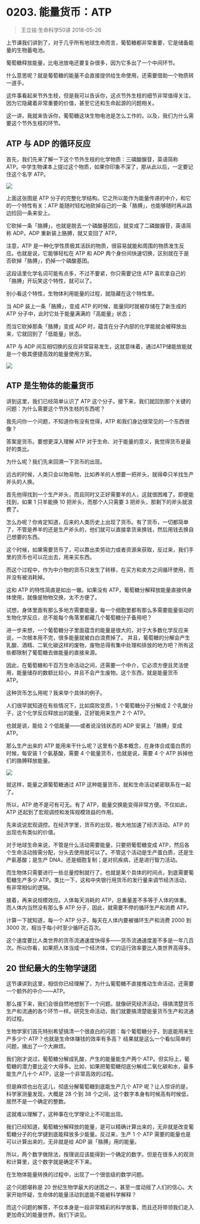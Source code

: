 # 0203. 能量货币：ATP
> 王立铭·生命科学50讲
2018-05-26

上节课我们讲到了，对于几乎所有地球生命而言，葡萄糖都非常重要，它是储备能量的生物蓄电池。

葡萄糖释放能量，比电池放电还要复杂很多，因为它多出了一个中间环节。

什么意思呢？就是葡萄糖的能量不会直接提供给生命使用，还需要借助一个物质转一道手。

这件事看起来节外生枝，但是我可以告诉你，这点节外生枝的细节非常值得关注，因为它隐藏着非常重要的价值，甚至它还和生命起源的问题相关。

这一讲，我就来告诉你，葡萄糖这块生物电池是怎么工作的，以及，我们为什么需要这个节外生枝的环节。

## ATP 与 ADP 的循环反应
首先，我们先来了解一下这个节外生枝的化学物质：三磷酸腺苷，英语简称 ATP。中学生物课本上提过这个物质，如果你印象不深了，那从此以后，一定要记住这个名字 ATP。

![](https://raw.githubusercontent.com/dalong0514/selfstudy/master/图片链接/生命科学/2018011.jpg)

上面这张图是 ATP 分子的完整化学结构。它之所以能作为能量传递的中介，和它的一个特性有关：ATP 能随时轻松地砍掉自己的一条「胳膊」，也能够随时再从路边捡回一条来安上。

它砍掉一条「胳膊」，也就是脱去一个磷酸基团后，就变成了二磷酸腺苷，英语简称 ADP。ADP 重新装上胳膊，就又变回了 ATP。

注意，ATP 是一种化学性质极其活跃的物质，很容易就能和周围的物质发生反应。也就是说，它能够轻松在 ATP 和 ADP 两个身份间快速切换，区别就在于是否砍掉「胳膊」，扔掉一个磷酸基团。

这段话里化学名词可能有点多，不过不要紧，你只需要记住 ATP 喜欢拿自己的「胳膊」开玩笑这个特性，就可以了。

别小看这个特性，生物体利用能量的过程，就隐藏在这个特性里。

当 ADP 装上一条「胳膊」，变成 ATP 的时候，能量同时就被存储在了新生成的 ATP 分子中，此时它处于能量满满的「高能量」状态；

而当它砍掉那条「胳膊」变成 ADP 时，蕴含在分子内部的化学能就会被释放出来，它就回到了「低能量」状态。

ATP 与 ADP 间互相切换的反应非常容易发生，这就意味着，通过ATP储能放能就是一个极其便捷高效的能量使用方案。

![](https://raw.githubusercontent.com/dalong0514/selfstudy/master/图片链接/生命科学/2018012.jpg)

## ATP 是生物体的能量货币
讲到这里，我们已经简单认识了 ATP 这个分子。接下来，我们就回到那个关键的问题：为什么需要这个节外生枝的东西呢？

我先问你一个问题，不知道你有没有觉得，ATP 和我们身边很常见的一个东西很像？

答案是货币。要想更深入理解 ATP 对于生命、对于能量的意义，我觉得货币是最好的类比。

为什么呢？我们先来回溯一下货币的出现。

远古的时候，人类只会以物易物，比如养羊的人想要一把斧头，就得牵只羊找生产斧头的人换。

首先他得找到一个生产斧头，而且同时又正好需要羊的人，这就很困难了。即便能找到，如果 1 只羊能换 10 把斧头，而那个人只需要 3 把斧头，那剩下的斧头就浪费了。

怎么办呢？你肯定知道，后来的人类历史上出现了货币。有了货币，一切都简单了，不管是养羊的还是生产斧头的，他们就可以直接拿货来换钱，然后用钱去换自己想要的东西。

这个时候，如果需要货币了，可以靠出卖劳动力或者资源来获取，反过来，我们手里的货币也可以花出去，用来买东西。

而这个过程中，作为中介物的货币只发生了转移，在买方和卖方之间循环使用，而并没有被消耗掉。

这和 ATP 的特性简直是如出一辙。如果没有 ATP，葡萄糖分解释放能量直接供身体使用，就像是物物交换，太不方便了。

试想，身体里面有那么多地方需要能量，每一个细胞里都有那么多需要能量驱动的生物化学反应，总不能每个角落里都藏几个葡萄糖分子备用吧？

进一步来想，一个葡萄糖分子里面蕴含的能量是很大的，对于大多数化学反应来说，一次根本用不完，很多能量就被白白浪费掉了。
并且，葡萄糖的分解会产生乳酸、酒精、二氧化碳这样的废物，废物总得有集中处理和排放的地方吧？所有这些都限制了葡萄糖去做能量的直接来源。

因此，在葡萄糖和千百万生命活动之间，还需要一个中介，它必须方便且灵活使用，能量储存的数额比较小，并且不会产生废物。这个东西，就是能量货币 ATP。

这种货币怎么用呢？我来举个具体的例子。

人们很早就知道在有些情况下，比如腐败变质，1 个葡萄糖分子分解成 2 个乳酸分子，这个化学反应释放出的能量，正好能用来生产 2 个 ATP。

也就是说，能给 2 个低能量——或者说没钱状态的 ADP 安装上「胳膊」变成 ATP。

那么生产出来的 ATP 能用来干什么呢？这里有个基本概念，在身体合成蛋白质的时候，每安装 1 个氨基酸，需要 4 个能量货币，也就是说，需要 4 个 ATP 拆掉他们的胳膊释放能量。

![](https://raw.githubusercontent.com/dalong0514/selfstudy/master/图片链接/生命科学/2018013.jpg)

就这样，能量之源葡萄糖通过 ATP 这种能量货币，就和生命活动紧密联系在一起了。

所以，ATP 绝不是可有可无。有了 ATP，能量交换能变得非常方便。不仅如此，ATP 还起到了宏观调控和发挥规模效益的作用。

先来说说宏观调控。在经济学里，货币的出现，极大地加速了经济活动。ATP 的出现也有类似的价值。

对于地球生命来说，不管是什么活动需要能量，只要把葡萄糖变成 ATP，然后各个生命活动按需分配，分头去使用就可以了。不管这个活动是生产蛋白质，还是生产氨基酸；是生产 DNA，还是细胞复制；是对抗疾病，还是进行智力活动。

而生物体只需要进行一些总量控制就行了。也就是某个具体的时间点，到底需要葡萄糖生产多少 ATP。类比一下，这和中央银行用货币的发行量来调节经济活动，有非常相似的逻辑。

接着，再来说规模效应。人体每天消耗的 ATP，总重量差不多等于人体的体重。而人体内当然没有那么多 ATP 分子，因此，就需要不停的循环生产和消费 ATP。

计算一下就知道，每一个 ATP 分子，每天在人体内要被循环生产和消费 2000 到 3000 次，相当于每小时至少循环近百次。

这个速度要比人类世界的货币流通速度快得多——货币流通速度差不多是一年几百次。所以你看，如果把人体当成一个经济体，它的运行效率要比人类世界高得多。

## 20 世纪最大的生物学谜团
这节课讲到这里，相信你已经理解了，为什么葡萄糖不直接推动生命活动，还需要一个额外的中介——ATP。

那么接下来，我们会很自然地想到下一个问题。就像研究经济活动，得搞清楚货币生产和流通的各个环节一样。研究生命活动，我们就要搞清楚能量货币生产和流通的过程。

生物学家们首先特别希望搞清一个很直白的问题：每个葡萄糖分子，到底能用来生产多少个 ATP？也就是生命体赚钱的效率有多高？
结果就是这么一个看似简单的问题，捅出了一个大麻烦。

我们刚才说过，葡萄糖分解成乳酸，产生的能量能生产两个 ATP。但实际上，葡萄糖的潜力要比这个大得多。比如，如果把葡萄糖彻底分解成二氧化碳和水，最多能生产几十个 ATP，这是一个非常高效的过程。

但是麻烦也出在这儿，彻底分解葡萄糖到底能生产几个 ATP 呢？让人惊讶的是，科学家测量发现，大概是 28 个到 38 个之间，这个数字本身有时候高有时候低，居然不是一个确定的整数。

这就难以理解了，这种事在化学理论上不可能出现。

我们已经知道，葡萄糖分解释放的能量，是可以精确计算出来的，无非就是改变葡萄糖分子的化学键到底能释放多少能量。反过来，生产 1 个 ATP 需要的能量也是可以计算出来的，无非就是给 ADP 装「胳膊」用的能量。

所以，两个数字做除法，按理说应该能得到一个确定的数字。但是在很多人的观测和计算里，这个数字就是确定不下来。

在生物体能量转换的过程中，出现了一个很低级的数学问题。

这个问题堪称是 20 世纪生物学最大的谜团之一，甚至一度动摇了人们的信心。大家开始怀疑，生命体的能量活动到底能不能被科学解释？

而这个问题的解答，不仅本身是一段非常精彩的科学故事，而且还将带领我们走入更加奇幻的能量世界。我们下讲见。


